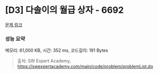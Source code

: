 # [D3] 다솔이의 월급 상자 - 6692 

[문제 링크](https://swexpertacademy.com/main/code/problem/problemDetail.do?contestProbId=AWdXofhKFkADFAWn) 

### 성능 요약

메모리: 61,000 KB, 시간: 352 ms, 코드길이: 191 Bytes



> 출처: SW Expert Academy, https://swexpertacademy.com/main/code/problem/problemList.do